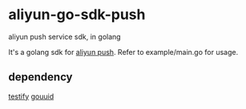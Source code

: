 # aliyun-go-sdk-push
aliyun push service sdk, in golang

It's a golang sdk for [aliyun push](https://help.aliyun.com/document_detail/mobilepush/api-reference/openapi.html?spm=5176.docmobilepush/api-reference/call-method/common-parameters.6.113.oJyUVL). Refer to example/main.go for usage.

## dependency 
[testify](https://github.com/stretchr/testify/assert)
[gouuid](https://github.com/nu7hatch/gouuid)



